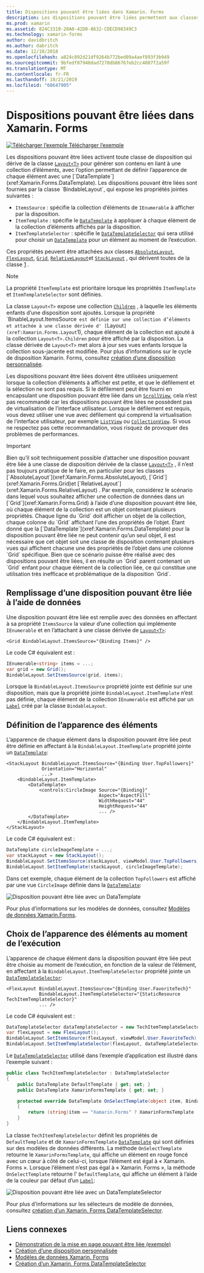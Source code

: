 ```yaml
---
title: Dispositions pouvant être liées dans Xamarin. Forms
description: Les dispositions pouvant être liées permettent aux classes de disposition de générer leur contenu en liant à une collection d’éléments, avec l’option permettant de définir l’apparence de chaque élément avec un DataTemplate.
ms.prod: xamarin
ms.assetid: 824C3319-20A0-42D0-8632-CDECD98349C3
ms.technology: xamarin-forms
author: davidbritch
ms.author: dabritch
ms.date: 12/18/2018
ms.openlocfilehash: a824c892d21df9264b772bed09a4aef893f3b949
ms.sourcegitcommit: 9bfedf07940dad7270db86767eb2cc4007f2a59f
ms.translationtype: MT
ms.contentlocale: fr-FR
ms.lasthandoff: 10/21/2019
ms.locfileid: "68647905"
---
```

# <a name="bindable-layouts-in-xamarinforms"></a>Dispositions pouvant être liées dans Xamarin. Forms

[![Télécharger l’exemple](~/media/shared/download.png) Télécharger l’exemple](https://docs.microsoft.com/samples/xamarin/xamarin-forms-samples/userinterface-bindablelayouts)

Les dispositions pouvant être liées activent toute classe de disposition qui dérive de la classe [`Layout<T>`](xref:Xamarin.Forms.Layout`1) pour générer son contenu en liant à une collection d’éléments, avec l’option permettant de définir l’apparence de chaque élément avec une [`DataTemplate`](xref:Xamarin.Forms.DataTemplate). Les dispositions pouvant être liées sont fournies par la classe `BindableLayout`, qui expose les propriétés jointes suivantes :

- `ItemsSource` : spécifie la collection d’éléments de `IEnumerable` à afficher par la disposition.
- `ItemTemplate` : spécifie le [`DataTemplate`](xref:Xamarin.Forms.DataTemplate) à appliquer à chaque élément de la collection d’éléments affichés par la disposition.
- `ItemTemplateSelector` : spécifie le [`DataTemplateSelector`](xref:Xamarin.Forms.DataTemplateSelector) qui sera utilisé pour choisir un [`DataTemplate`](xref:Xamarin.Forms.DataTemplate) pour un élément au moment de l’exécution.

Ces propriétés peuvent être attachées aux classes [`AbsoluteLayout`](xref:Xamarin.Forms.AbsoluteLayout), [`FlexLayout`](xref:Xamarin.Forms.FlexLayout), [`Grid`](xref:Xamarin.Forms.Grid), [`RelativeLayout`](xref:Xamarin.Forms.RelativeLayout)et [`StackLayout`](xref:Xamarin.Forms.StackLayout) , qui dérivent toutes de la classe [1](xref:Xamarin.Forms.Layout`1) .

> [!NOTE]
> La propriété `ItemTemplate` est prioritaire lorsque les propriétés `ItemTemplate` et `ItemTemplateSelector` sont définies.

La classe `Layout<T>` expose une collection [`Children`](xref:Xamarin.Forms.Layout`1.Children) , à laquelle les éléments enfants d’une disposition sont ajoutés. Lorsque la propriété `BinableLayout.ItemsSource` est définie sur une collection d’éléments et attachée à une classe dérivée d' [`Layout<T>`](xref:Xamarin.Forms.Layout`1), chaque élément de la collection est ajouté à la collection `Layout<T>.Children` pour être affiché par la disposition. La classe dérivée de `Layout<T>` met alors à jour ses vues enfants lorsque la collection sous-jacente est modifiée. Pour plus d’informations sur le cycle de disposition Xamarin. Forms, consultez [création d’une disposition personnalisée](~/xamarin-forms/user-interface/layouts/custom.md).

Les dispositions pouvant être liées doivent être utilisées uniquement lorsque la collection d’éléments à afficher est petite, et que le défilement et la sélection ne sont pas requis. Si le défilement peut être fourni en encapsulant une disposition pouvant être liée dans un [`ScrollView`](xref:Xamarin.Forms.ScrollView), cela n’est pas recommandé car les dispositions pouvant être liées ne possèdent pas de virtualisation de l’interface utilisateur. Lorsque le défilement est requis, vous devez utiliser une vue avec défilement qui comprend la virtualisation de l’interface utilisateur, par exemple [`ListView`](xref:Xamarin.Forms.ListView) ou [`CollectionView`](xref:Xamarin.Forms.CollectionView). Si vous ne respectez pas cette recommandation, vous risquez de provoquer des problèmes de performances.

> [!IMPORTANT]
>Bien qu’il soit techniquement possible d’attacher une disposition pouvant être liée à une classe de disposition dérivée de la classe [`Layout<T>`](xref:Xamarin.Forms.Layout`1) , il n’est pas toujours pratique de le faire, en particulier pour les classes [`AbsoluteLayout`](xref:Xamarin.Forms.AbsoluteLayout), [`Grid`](xref:Xamarin.Forms.Grid)et [`RelativeLayout`](xref:Xamarin.Forms.RelativeLayout) . Par exemple, considérez le scénario dans lequel vous souhaitez afficher une collection de données dans un [`Grid`](xref:Xamarin.Forms.Grid) à l’aide d’une disposition pouvant être liée, où chaque élément de la collection est un objet contenant plusieurs propriétés. Chaque ligne du `Grid` doit afficher un objet de la collection, chaque colonne du `Grid` affichant l’une des propriétés de l’objet. Étant donné que la [`DataTemplate`](xref:Xamarin.Forms.DataTemplate) pour la disposition pouvant être liée ne peut contenir qu’un seul objet, il est nécessaire que cet objet soit une classe de disposition contenant plusieurs vues qui affichent chacune une des propriétés de l’objet dans une colonne `Grid` spécifique. Bien que ce scénario puisse être réalisé avec des dispositions pouvant être liées, il en résulte un `Grid` parent contenant un `Grid` enfant pour chaque élément de la collection liée, ce qui constitue une utilisation très inefficace et problématique de la disposition `Grid`.

## <a name="populating-a-bindable-layout-with-data"></a>Remplissage d’une disposition pouvant être liée à l’aide de données

Une disposition pouvant être liée est remplie avec des données en affectant à sa propriété `ItemsSource` la valeur d’une collection qui implémente `IEnumerable` et en l’attachant à une classe dérivée de [`Layout<T>`](xref:Xamarin.Forms.Layout`1):

```xaml
<Grid BindableLayout.ItemsSource="{Binding Items}" />
```

Le code C# équivalent est :

```csharp
IEnumerable<string> items = ...;
var grid = new Grid();
BindableLayout.SetItemsSource(grid, items);
```

Lorsque la `BindableLayout.ItemsSource` propriété jointe est définie sur une disposition, mais que la propriété jointe `BindableLayout.ItemTemplate` n’est pas définie, chaque élément de la collection `IEnumerable` est affiché par un [`Label`](xref:Xamarin.Forms.Label) créé par la classe `BindableLayout`.

## <a name="defining-item-appearance"></a>Définition de l’apparence des éléments

L’apparence de chaque élément dans la disposition pouvant être liée peut être définie en affectant à la `BindableLayout.ItemTemplate` propriété jointe un [`DataTemplate`](xref:Xamarin.Forms.DataTemplate):

```xaml
<StackLayout BindableLayout.ItemsSource="{Binding User.TopFollowers}"
             Orientation="Horizontal"
             ...>
    <BindableLayout.ItemTemplate>
        <DataTemplate>
            <controls:CircleImage Source="{Binding}"
                                  Aspect="AspectFill"
                                  WidthRequest="44"
                                  HeightRequest="44"
                                  ... />
        </DataTemplate>
    </BindableLayout.ItemTemplate>
</StackLayout>
```

Le code C# équivalent est :

```csharp
DataTemplate circleImageTemplate = ...;
var stackLayout = new StackLayout();
BindableLayout.SetItemsSource(stackLayout, viewModel.User.TopFollowers);
BindableLayout.SetItemTemplate(stackLayout, circleImageTemplate);
```

Dans cet exemple, chaque élément de la collection `TopFollowers` est affiché par une vue `CircleImage` définie dans la [`DataTemplate`](xref:Xamarin.Forms.DataTemplate):

![Disposition pouvant être liée avec un DataTemplate](bindable-layouts-images/top-followers.png "Disposition pouvant être liée avec un modèle de données")

Pour plus d’informations sur les modèles de données, consultez [Modèles de données Xamarin.Forms](~/xamarin-forms/app-fundamentals/templates/data-templates/index.md).

## <a name="choosing-item-appearance-at-runtime"></a>Choix de l’apparence des éléments au moment de l’exécution

L’apparence de chaque élément dans la disposition pouvant être liée peut être choisie au moment de l’exécution, en fonction de la valeur de l’élément, en affectant à la `BindableLayout.ItemTemplateSelector` propriété jointe un [`DataTemplateSelector`](xref:Xamarin.Forms.DataTemplateSelector):

```xaml
<FlexLayout BindableLayout.ItemsSource="{Binding User.FavoriteTech}"
            BindableLayout.ItemTemplateSelector="{StaticResource TechItemTemplateSelector}"
            ... />
```

Le code C# équivalent est :

```csharp
DataTemplateSelector dataTemplateSelector = new TechItemTemplateSelector { ... };
var flexLayout = new FlexLayout();
BindableLayout.SetItemsSource(flexLayout, viewModel.User.FavoriteTech);
BindableLayout.SetItemTemplateSelector(flexLayout, dataTemplateSelector);
```

Le [`DataTemplateSelector`](xref:Xamarin.Forms.DataTemplateSelector) utilisé dans l’exemple d’application est illustré dans l’exemple suivant :

```csharp
public class TechItemTemplateSelector : DataTemplateSelector
{
    public DataTemplate DefaultTemplate { get; set; }
    public DataTemplate XamarinFormsTemplate { get; set; }

    protected override DataTemplate OnSelectTemplate(object item, BindableObject container)
    {
        return (string)item == "Xamarin.Forms" ? XamarinFormsTemplate : DefaultTemplate;
    }
}
```

La classe `TechItemTemplateSelector` définit les propriétés de `DefaultTemplate` et de `XamarinFormsTemplate` [`DataTemplate`](xref:Xamarin.Forms.DataTemplate) qui sont définies sur des modèles de données différents. La méthode `OnSelectTemplate` retourne le `XamarinFormsTemplate`, qui affiche un élément en rouge foncé avec un cœur à côté de celui-ci, lorsque l’élément est égal à « Xamarin. Forms ». Lorsque l’élément n’est pas égal à « Xamarin. Forms », la méthode `OnSelectTemplate` retourne l' `DefaultTemplate`, qui affiche un élément à l’aide de la couleur par défaut d’un [`Label`](xref:Xamarin.Forms.Label):

![Disposition pouvant être liée avec un DataTemplateSelector](bindable-layouts-images/favorite-tech.png "Disposition pouvant être liée avec un sélecteur de modèle de données")

Pour plus d’informations sur les sélecteurs de modèle de données, consultez [création d’un Xamarin. Forms DataTemplateSelector](~/xamarin-forms/app-fundamentals/templates/data-templates/selector.md).

## <a name="related-links"></a>Liens connexes

- [Démonstration de la mise en page pouvant être liée (exemple)](https://docs.microsoft.com/samples/xamarin/xamarin-forms-samples/userinterface-bindablelayouts)
- [Création d’une disposition personnalisée](~/xamarin-forms/user-interface/layouts/custom.md)
- [Modèles de données Xamarin. Forms](~/xamarin-forms/app-fundamentals/templates/data-templates/index.md)
- [Création d’un Xamarin. Forms DataTemplateSelector](~/xamarin-forms/app-fundamentals/templates/data-templates/selector.md)

